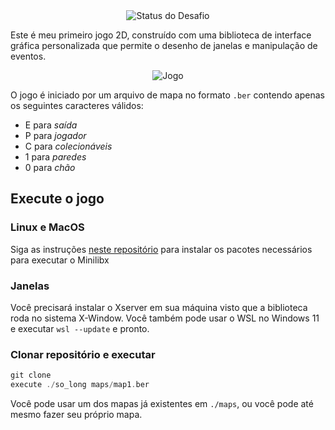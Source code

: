 <div align="center" align-items = "center">
	<img alt = "Status do Desafio" title = "Status" src = "https://game.42sp.org.br/static/assets/achievements/so_longm.png">
</div>

<p>Este é meu primeiro jogo 2D, construído com uma biblioteca de interface gráfica personalizada que permite o desenho de janelas e manipulação de eventos.

<div align="center">
<img alt = "Jogo" src = "https://media.giphy.com/media/C7gLPF8v9I08vl6KC3/giphy.gif">
</div>

O jogo é iniciado por um arquivo de mapa no formato ```.ber``` contendo apenas os seguintes caracteres válidos:

- E para _saída_
- P para _jogador_
- C para _colecionáveis_
- 1 para _paredes_
- 0 para _chão_

## Execute o jogo
### Linux e MacOS
Siga as instruções [neste repositório](https://github.com/42Paris/minilibx-linux#readme) para instalar os pacotes necessários para executar o Minilibx

### Janelas
Você precisará instalar o Xserver em sua máquina visto que a biblioteca roda no sistema X-Window. Você também pode usar o WSL no Windows 11 e executar ```wsl --update``` e pronto.

### Clonar repositório e executar
``` c
git clone 
execute ./so_long maps/map1.ber
```
Você pode usar um dos mapas já existentes em ```./maps```, ou você pode até mesmo fazer seu próprio mapa.

